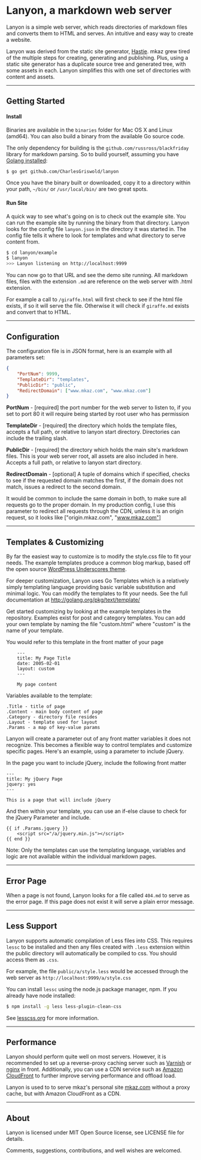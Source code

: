 
# Lanyon, a markdown web server

Lanyon is a simple web server, which reads directories of markdown files and
converts them to HTML and serves. An intuitive and easy way to create a website.

Lanyon was derived from the static site generator,
[Hastie](https://github.com/mkaz/hastie). mkaz grew tired of the multiple steps for
creating, generating and publishing. Plus, using a static site generator has a
duplicate source tree and generated tree, with some assets in each. Lanyon
simplifies this with one set of directories with content and assets.

---

## Getting Started

#### Install

Binaries are available in the `binaries` folder for Mac OS X and Linux (amd64).
You can also build a binary from the available Go source code.

The only dependency for building is the `github.com/russross/blackfriday`
library for markdown parsing. So to build yourself, assuming you have [Golang
installed](http://golang.org/doc/install):

```bash
$ go get github.com/CharlesGriswold/lanyon
```

Once you have the binary built or downloaded, copy it to a directory within your
path, `~/bin/` or `/usr/local/bin/` are two great spots.


#### Run Site

A quick way to see what's going on is to check out the example site. You can run
the example site by running the binary from that directory. Lanyon looks for the
config file `lanyon.json` in the directory it was started in. The config file
tells it where to look for templates and what directory to serve content from.

```bash
$ cd lanyon/example
$ lanyon
>>> Lanyon listening on http://localhost:9999
```

You can now go to that URL and see the demo site running. All markdown files,
files with the extension `.md` are reference on the web server with .html
extension.

For example a call to `/giraffe.html` will first check to see if the html file
exists, if so it will serve the file. Otherwise it will check if `giraffe.md`
exists and convert that to HTML.

---

## Configuration

The configuration file is in JSON format, here is an example with all parameters
set:

```json
{
    "PortNum": 9999,
    "TemplateDir": "templates",
    "PublicDir": "public",
    "RedirectDomain": ["www.mkaz.com", "www.mkaz.com"]
}
```

**PortNum** - [required] the port number for the web server to listen to, if you
set to port 80 it will require being started by root user who has permission

**TemplateDir** - [required] the directory which holds the template files,
accepts a full path, or relative to lanyon start directory. Directories can
include the trailing slash.

**PublicDir** - [required] the directory which holds the main site's markdown
files. This is your web server root, all assets are also included in here.
Accepts a full path, or relative to lanyon start directory.

**RedirectDomain** - [optional] A tuple of domains which if specified, checks to
see if the requested domain matches the first, if the domain does not match,
issues a redirect to the second domain.

It would be common to include the same domain in both, to make sure all requests
go to the proper domain. In my production config, I use this parameter to redirect
all requests through the CDN, unless it is an origin request, so it looks like
["origin.mkaz.com", "www.mkaz.com"]


---

## Templates & Customizing

By far the easiest way to customize is to modify the style.css file to fit your
needs. The example templates produce a common blog markup, based off the open
source [WordPress Underscores theme](https://github.com/automattic/_s).

For deeper customization, Lanyon uses Go Templates which is a relatively simply
templating language providing basic variable substitution and minimal logic. You
can modify the templates to fit your needs. See the full documentation at
http://golang.org/pkg/text/template/

Get started customizing by looking at the example templates in the repository.
Examples exist for post and category templates. You can add your own template by
naming the file "custom.html" where "custom" is the name of your template.

You would refer to this template in the front matter of your page

        ---
        title: My Page Title
        date: 2005-02-01
        layout: custom
        ---

        My page content


Variables available to the template:

    .Title - title of page
    .Content - main body content of page
    .Category - directory file resides
    .Layout - template used for layout
    .Params - a map of key-value params


Lanyon will create a parameter out of any front matter variables it does not
recognize. This becomes a flexible way to control templates and customize
specific pages. Here's an example, using a parameter to include jQuery.

In the page you want to include jQuery, include the following front matter

    ---
    title: My jQuery Page
    jquery: yes
    ---

    This is a page that will include jQuery

And then within your template, you can use an if-else clause to check for the
jQuery Parameter and include.

    {{ if .Params.jquery }}
        <script src="/a/jquery.min.js"></script>
    {{ end }}

Note: Only the templates can use the templating language, variables and logic
are not available within the individual markdown pages.

---

## Error Page

When a page is not found, Lanyon looks for a file called `404.md` to serve as
the error page. If this page does not exist it will serve a plain error message.

---

## Less Support

Lanyon supports automatic compilation of Less files into CSS. This requires
`lessc` to be installed and then any files created with `.less` extension within
the public directory will automatically be compiled to css. You should access
them as `.css`.

For example, the file `public/a/style.less` would be accessed through the web
server as `http://localhost:9999/a/style.css`

You can install `lessc` using the node.js package manager, npm. If you already
have node installed:

```bash
$ npm install -g less less-plugin-clean-css
```

See [lesscss.org](http://lesscss.org/) for more information.


---

## Performance

Lanyon should perform quite well on most servers. However, it is
recommended to set up a reverse-proxy caching server such as
[Varnish](https://www.varnish-cache.org/) or [nginx](http://nginx.org/) in
front.  Additionally, you can use a CDN service such as [Amazon
CloudFront](http://aws.amazon.com/cloudfront/) to further improve serving
performance and offload load.

Lanyon is used to to serve mkaz's personal site [mkaz.com](http://mkaz.com) without a
proxy cache, but with Amazon CloudFront as a CDN.

---

## About

Lanyon is licensed under MIT Open Source license, see LICENSE file for details.

Comments, suggestions, contributions, and well wishes are welcomed.
